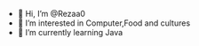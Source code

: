 - 👋 Hi, I’m @Rezaa0
- 👀 I’m interested in Computer,Food and cultures 
- 🌱 I’m currently learning Java

<!---
Rezaa0/Rezaa0 is a ✨ special ✨ repository because its `README.md` (this file) appears on your GitHub profile.
You can click the Preview link to take a look at your changes.
--->
